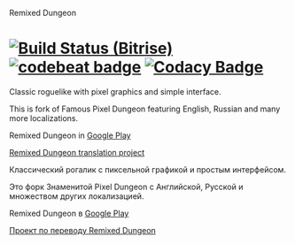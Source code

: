 Remixed Dungeon 

[![Build Status (Bitrise)](https://www.bitrise.io/app/e26fee6867be46dc/status.svg?token=6vQccAuFDO9IBcSGhQbwSg)](https://www.bitrise.io/app/e26fee6867be46dc)
[![codebeat badge](https://codebeat.co/badges/53dde841-192d-4c22-8025-b4036864919f)](https://codebeat.co/projects/github-com-nyrds-pixel-dungeon-remix-master) 
[![Codacy Badge](https://api.codacy.com/project/badge/Grade/2f7c71d126c649df96191e91bcb5d4c1)](https://www.codacy.com/app/NYRDS/pixel-dungeon-remix?utm_source=github.com&amp;utm_medium=referral&amp;utm_content=NYRDS/pixel-dungeon-remix&amp;utm_campaign=Badge_Grade)
=====================

Classic roguelike with pixel graphics and simple interface.

This is fork of Famous Pixel Dungeon featuring English, Russian and many more localizations.

Remixed Dungeon in [Google Play](https://play.google.com/store/apps/details?id=com.nyrds.pixeldungeon.ml&referrer=utm_source%3Dgithub%26utm_content%3Dreadme)

[Remixed Dungeon translation project](https://www.transifex.com/projects/p/remixed-dungeon/)

Классический рогалик с пиксельной графикой и простым интерфейсом.

Это форк Знаменитой Pixel Dungeon с Английской, Русской и множеством других локализацией.

Remixed Dungeon в [Google Play](https://play.google.com/store/apps/details?id=com.nyrds.pixeldungeon.ml&referrer=utm_source%3Dgithub%26utm_content%3Dreadme)

[Проект по переводу Remixed Dungeon](https://www.transifex.com/projects/p/remixed-dungeon/)
